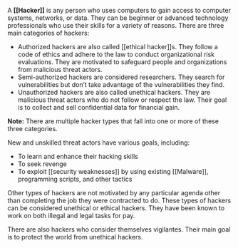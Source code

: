 A **[[Hacker]]** is any person who uses computers to gain access to computer systems, networks, or data. They can be beginner or advanced technology professionals who use their skills for a variety of reasons. There are three main categories of hackers:
- Authorized hackers are also called [[ethical hacker]]s. They follow a code of ethics and adhere to the law to conduct organizational risk evaluations. They are motivated to safeguard people and organizations from malicious threat actors.    
- Semi-authorized hackers are considered researchers. They search for vulnerabilities but don’t take advantage of the vulnerabilities they find.
- Unauthorized hackers are also called unethical hackers. They are malicious threat actors who do not follow or respect the law. Their goal is to collect and sell confidential data for financial gain. 

**Note:** There are multiple hacker types that fall into one or more of these three categories.

New and unskilled threat actors have various goals, including: 

- To learn and enhance their hacking skills
- To seek revenge
- To exploit [[security weaknesses]] by using existing [[Malware]], programming scripts, and other tactics 

Other types of hackers are not motivated by any particular agenda other than completing the job they were contracted to do. These types of hackers can be considered unethical or ethical hackers. They have been known to work on both illegal and legal tasks for pay.

There are also hackers who consider themselves vigilantes. Their main goal is to protect the world from unethical hackers.